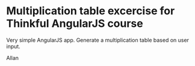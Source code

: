 # Multiplication table excercise for Thinkful AngularJS course

Very simple AngularJS app. Generate a multiplication table based on user input.

Allan
